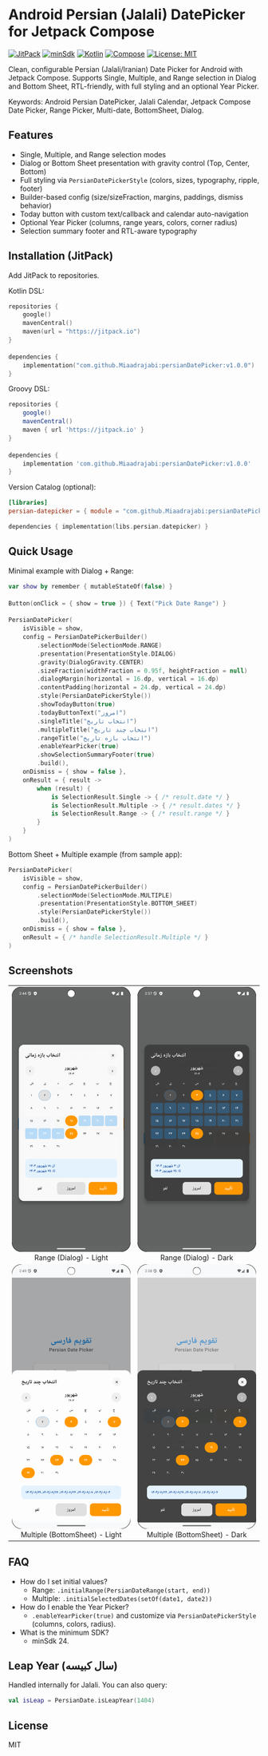 # Android Persian (Jalali) DatePicker for Jetpack Compose

[![JitPack](https://jitpack.io/v/Miaadrajabi/persianDatePicker.svg)](https://jitpack.io/#Miaadrajabi/persianDatePicker) [![minSdk](https://img.shields.io/badge/minSdk-24-brightgreen.svg)](https://developer.android.com) [![Kotlin](https://img.shields.io/badge/Kotlin-2.0.0-7f52ff.svg)](https://kotlinlang.org) [![Compose](https://img.shields.io/badge/Jetpack%20Compose-Material3-blue.svg)](https://developer.android.com/jetpack/compose) [![License: MIT](https://img.shields.io/badge/License-MIT-yellow.svg)](LICENSE)

Clean, configurable Persian (Jalali/Iranian) Date Picker for Android with Jetpack Compose. Supports Single, Multiple, and Range selection in Dialog and Bottom Sheet, RTL-friendly, with full styling and an optional Year Picker.

Keywords: Android Persian DatePicker, Jalali Calendar, Jetpack Compose Date Picker, Range Picker, Multi-date, BottomSheet, Dialog.

## Features
- Single, Multiple, and Range selection modes
- Dialog or Bottom Sheet presentation with gravity control (Top, Center, Bottom)
- Full styling via `PersianDatePickerStyle` (colors, sizes, typography, ripple, footer)
- Builder-based config (size/sizeFraction, margins, paddings, dismiss behavior)
- Today button with custom text/callback and calendar auto-navigation
- Optional Year Picker (columns, range years, colors, corner radius)
- Selection summary footer and RTL-aware typography

## Installation (JitPack)

Add JitPack to repositories.

Kotlin DSL:
```kotlin
repositories {
    google()
    mavenCentral()
    maven(url = "https://jitpack.io")
}

dependencies {
    implementation("com.github.Miaadrajabi:persianDatePicker:v1.0.0")
}
```

Groovy DSL:
```groovy
repositories {
    google()
    mavenCentral()
    maven { url 'https://jitpack.io' }
}

dependencies {
    implementation 'com.github.Miaadrajabi:persianDatePicker:v1.0.0'
}
```

Version Catalog (optional):
```toml
[libraries]
persian-datepicker = { module = "com.github.Miaadrajabi:persianDatePicker", version = "v1.0.0" }
```
```kotlin
dependencies { implementation(libs.persian.datepicker) }
```

## Quick Usage
Minimal example with Dialog + Range:
```kotlin
var show by remember { mutableStateOf(false) }

Button(onClick = { show = true }) { Text("Pick Date Range") }

PersianDatePicker(
    isVisible = show,
    config = PersianDatePickerBuilder()
        .selectionMode(SelectionMode.RANGE)
        .presentation(PresentationStyle.DIALOG)
        .gravity(DialogGravity.CENTER)
        .sizeFraction(widthFraction = 0.95f, heightFraction = null)
        .dialogMargin(horizontal = 16.dp, vertical = 16.dp)
        .contentPadding(horizontal = 24.dp, vertical = 24.dp)
        .style(PersianDatePickerStyle())
        .showTodayButton(true)
        .todayButtonText("امروز")
        .singleTitle("انتخاب تاریخ")
        .multipleTitle("انتخاب چند تاریخ")
        .rangeTitle("انتخاب بازه تاریخ")
        .enableYearPicker(true)
        .showSelectionSummaryFooter(true)
        .build(),
    onDismiss = { show = false },
    onResult = { result ->
        when (result) {
            is SelectionResult.Single -> { /* result.date */ }
            is SelectionResult.Multiple -> { /* result.dates */ }
            is SelectionResult.Range -> { /* result.range */ }
        }
    }
)
```

Bottom Sheet + Multiple example (from sample app):
```kotlin
PersianDatePicker(
    isVisible = show,
    config = PersianDatePickerBuilder()
        .selectionMode(SelectionMode.MULTIPLE)
        .presentation(PresentationStyle.BOTTOM_SHEET)
        .style(PersianDatePickerStyle())
        .build(),
    onDismiss = { show = false },
    onResult = { /* handle SelectionResult.Multiple */ }
)
```

## Screenshots
<table>
  <tr>
    <td align="center">
      <img src="./rangepicker_light.png" alt="android persian datepicker dialog range light" width="360" />
      <br/>Range (Dialog) - Light
    </td>
    <td align="center">
      <img src="./rangepicker_dialog_dark.png" alt="android persian datepicker dialog range dark" width="360" />
      <br/>Range (Dialog) - Dark
    </td>
  </tr>
  <tr>
    <td align="center">
      <img src="./multi_select_light.png" alt="android persian datepicker bottomsheet multi light" width="360" />
      <br/>Multiple (BottomSheet) - Light
    </td>
    <td align="center">
      <img src="./mutlti_picker_dark.png" alt="android persian datepicker bottomsheet multi dark" width="360" />
      <br/>Multiple (BottomSheet) - Dark
    </td>
  </tr>
</table>

## FAQ
- How do I set initial values?
  - Range: `.initialRange(PersianDateRange(start, end))`
  - Multiple: `.initialSelectedDates(setOf(date1, date2))`
- How do I enable the Year Picker?
  - `.enableYearPicker(true)` and customize via `PersianDatePickerStyle` (columns, colors, radius).
- What is the minimum SDK?
  - minSdk 24.

## Leap Year (سال کبیسه)
Handled internally for Jalali. You can also query:
```kotlin
val isLeap = PersianDate.isLeapYear(1404)
```

## License
MIT
